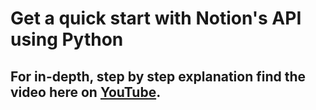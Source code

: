 # Get a quick start with Notion's API using Python

## For in-depth, step by step explanation find the video here on [YouTube](https://youtu.be/FxRldnim9jE).
